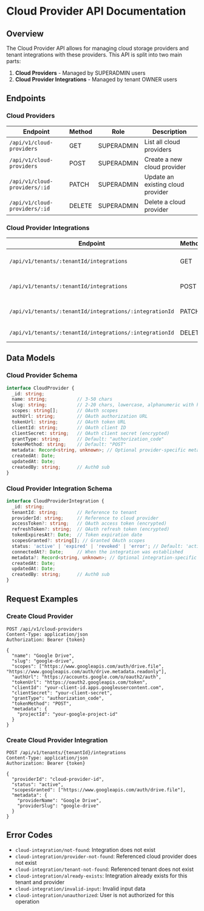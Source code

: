 # Cloud Provider API Documentation

## Overview

The Cloud Provider API allows for managing cloud storage providers and tenant integrations with these providers. This API is split into two main parts:

1. **Cloud Providers** - Managed by SUPERADMIN users
2. **Cloud Provider Integrations** - Managed by tenant OWNER users

## Endpoints

### Cloud Providers

| Endpoint                      | Method | Role       | Description                      |
| ----------------------------- | ------ | ---------- | -------------------------------- |
| `/api/v1/cloud-providers`     | GET    | SUPERADMIN | List all cloud providers         |
| `/api/v1/cloud-providers`     | POST   | SUPERADMIN | Create a new cloud provider      |
| `/api/v1/cloud-providers/:id` | PATCH  | SUPERADMIN | Update an existing cloud provider|
| `/api/v1/cloud-providers/:id` | DELETE | SUPERADMIN | Delete a cloud provider          |

### Cloud Provider Integrations

| Endpoint                                          | Method | Role    | Description                      |
| ------------------------------------------------- | ------ | ------- | -------------------------------- |
| `/api/v1/tenants/:tenantId/integrations`          | GET    | OWNER   | List tenant's integrations       |
| `/api/v1/tenants/:tenantId/integrations`          | POST   | OWNER   | Create a new integration         |
| `/api/v1/tenants/:tenantId/integrations/:integrationId` | PATCH  | OWNER   | Update an existing integration   |
| `/api/v1/tenants/:tenantId/integrations/:integrationId` | DELETE | OWNER   | Delete an integration            |

## Data Models

### Cloud Provider Schema

```typescript
interface CloudProvider {
  _id: string;
  name: string;           // 3-50 chars
  slug: string;           // 2-20 chars, lowercase, alphanumeric with hyphens
  scopes: string[];       // OAuth scopes
  authUrl: string;        // OAuth authorization URL
  tokenUrl: string;       // OAuth token URL
  clientId: string;       // OAuth client ID
  clientSecret: string;   // OAuth client secret (encrypted)
  grantType: string;      // Default: "authorization_code"
  tokenMethod: string;    // Default: "POST"
  metadata: Record<string, unknown>; // Optional provider-specific metadata
  createdAt: Date;
  updatedAt: Date;
  createdBy: string;      // Auth0 sub
}
```

### Cloud Provider Integration Schema

```typescript
interface CloudProviderIntegration {
  _id: string;
  tenantId: string;       // Reference to tenant
  providerId: string;     // Reference to cloud provider
  accessToken?: string;   // OAuth access token (encrypted)
  refreshToken?: string;  // OAuth refresh token (encrypted)
  tokenExpiresAt?: Date;  // Token expiration date
  scopesGranted?: string[]; // Granted OAuth scopes
  status: 'active' | 'expired' | 'revoked' | 'error'; // Default: 'active'
  connectedAt?: Date;     // When the integration was established
  metadata?: Record<string, unknown>; // Optional integration-specific metadata
  createdAt: Date;
  updatedAt: Date;
  createdBy: string;      // Auth0 sub
}
```

## Request Examples

### Create Cloud Provider

```http
POST /api/v1/cloud-providers
Content-Type: application/json
Authorization: Bearer {token}

{
  "name": "Google Drive",
  "slug": "google-drive",
  "scopes": ["https://www.googleapis.com/auth/drive.file", "https://www.googleapis.com/auth/drive.metadata.readonly"],
  "authUrl": "https://accounts.google.com/o/oauth2/auth",
  "tokenUrl": "https://oauth2.googleapis.com/token",
  "clientId": "your-client-id.apps.googleusercontent.com",
  "clientSecret": "your-client-secret",
  "grantType": "authorization_code",
  "tokenMethod": "POST",
  "metadata": {
    "projectId": "your-google-project-id"
  }
}
```

### Create Cloud Provider Integration

```http
POST /api/v1/tenants/{tenantId}/integrations
Content-Type: application/json
Authorization: Bearer {token}

{
  "providerId": "cloud-provider-id",
  "status": "active",
  "scopesGranted": ["https://www.googleapis.com/auth/drive.file"],
  "metadata": {
    "providerName": "Google Drive",
    "providerSlug": "google-drive"
  }
}
```

## Error Codes

- `cloud-integration/not-found`: Integration does not exist
- `cloud-integration/provider-not-found`: Referenced cloud provider does not exist
- `cloud-integration/tenant-not-found`: Referenced tenant does not exist
- `cloud-integration/already-exists`: Integration already exists for this tenant and provider
- `cloud-integration/invalid-input`: Invalid input data
- `cloud-integration/unauthorized`: User is not authorized for this operation